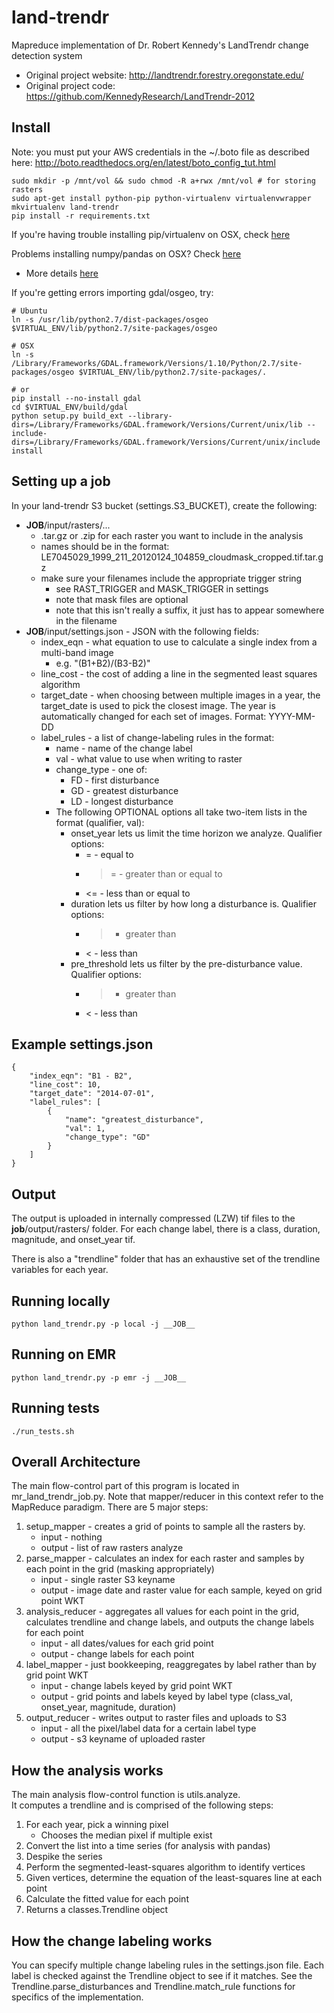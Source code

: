 land-trendr
===========
Mapreduce implementation of Dr. Robert Kennedy's LandTrendr change detection system

 * Original project website: http://landtrendr.forestry.oregonstate.edu/
 * Original project code: https://github.com/KennedyResearch/LandTrendr-2012

Install
-------
Note: you must put your AWS credentials in the ~/.boto file as described here:
http://boto.readthedocs.org/en/latest/boto_config_tut.html

    sudo mkdir -p /mnt/vol && sudo chmod -R a+rwx /mnt/vol # for storing rasters
    sudo apt-get install python-pip python-virtualenv virtualenvwrapper
    mkvirtualenv land-trendr
    pip install -r requirements.txt

If you're having trouble installing pip/virtualenv on OSX, check [here](http://jamie.curle.io/blog/installing-pip-virtualenv-and-virtualenvwrapper-on-os-x/)

Problems installing numpy/pandas on OSX?  Check [here](http://stackoverflow.com/questions/22388519/problems-with-pip-install-numpy-runtimeerror-broken-toolchain-cannot-link-a)
  * More details [here](http://kaspermunck.github.io/2014/03/fixing-clang-error/)

If you're getting errors importing gdal/osgeo, try:

    # Ubuntu
    ln -s /usr/lib/python2.7/dist-packages/osgeo $VIRTUAL_ENV/lib/python2.7/site-packages/osgeo

    # OSX
    ln -s /Library/Frameworks/GDAL.framework/Versions/1.10/Python/2.7/site-packages/osgeo $VIRTUAL_ENV/lib/python2.7/site-packages/.

    # or
    pip install --no-install gdal
    cd $VIRTUAL_ENV/build/gdal
    python setup.py build_ext --library-dirs=/Library/Frameworks/GDAL.framework/Versions/Current/unix/lib --include-dirs=/Library/Frameworks/GDAL.framework/Versions/Current/unix/include install

Setting up a job
----------------
In your land-trendr S3 bucket (settings.S3_BUCKET), create the following:
 * __JOB__/input/rasters/...
   * .tar.gz or .zip for each raster you want to include in the analysis
   * names should be in the format: LE7045029_1999_211_20120124_104859_cloudmask_cropped.tif.tar.gz
   * make sure your filenames include the appropriate trigger string
      * see RAST_TRIGGER and MASK_TRIGGER in settings
      * note that mask files are optional
      * note that this isn't really a suffix, it just has to appear somewhere in the filename
 * __JOB__/input/settings.json  -  JSON with the following fields:
   * index_eqn - what equation to use to calculate a single index from a multi-band image
     * e.g. "(B1+B2)/(B3-B2)"
   * line_cost - the cost of adding a line in the segmented least squares algorithm
   * target_date - when choosing between multiple images in a year, the target_date
        is used to pick the closest image.  The year is automatically changed for each set of images.
        Format: YYYY-MM-DD
   * label_rules - a list of change-labeling rules in the format:
     * name - name of the change label
     * val - what value to use when writing to raster
     * change_type - one of:
        * FD - first disturbance
        * GD - greatest disturbance
        * LD - longest disturbance
     * The following OPTIONAL options all take two-item lists in the format (qualifier, val):
        * onset_year lets us limit the time horizon we analyze. Qualifier options:
          * = - equal to
          * >= - greater than or equal to
          * <= - less than or equal to
        * duration lets us filter by how long a disturbance is. Qualifier options:
          * > - greater than
          * < - less than
        * pre_threshold lets us filter by the pre-disturbance value. Qualifier options:
          * > - greater than
          * < - less than

Example settings.json
---------------------
    {
        "index_eqn": "B1 - B2",
        "line_cost": 10,
        "target_date": "2014-07-01",
        "label_rules": [
            {
                "name": "greatest_disturbance",
                "val": 1,
                "change_type": "GD"
            }
        ]
    }

Output
------
The output is uploaded in internally compressed (LZW) tif files to the
    __job__/output/rasters/
folder.  For each change label, there is a class, duration, magnitude, and onset_year tif.

There is also a "trendline" folder that has an exhaustive set of the trendline
variables for each year.

Running locally
---------------
    python land_trendr.py -p local -j __JOB__

Running on EMR
--------------
    python land_trendr.py -p emr -j __JOB__

Running tests
-------------
    ./run_tests.sh

Overall Architecture
--------------------
The main flow-control part of this program is located in mr_land_trendr_job.py.
Note that mapper/reducer in this context refer to the MapReduce paradigm.
There are 5 major steps:
 1. setup_mapper - creates a  grid of points to sample all the rasters by.
    * input - nothing
    * output - list of raw rasters analyze
 2. parse_mapper - calculates an index for each raster and samples by each point in the grid (masking appropriately)
    * input - single raster S3 keyname
    * output - image date and raster value for each sample, keyed on grid point WKT 
 3. analysis_reducer - aggregates all values for each point in the grid, calculates trendline and change labels, and outputs the change labels for each point
    * input - all dates/values for each grid point
    * output - change labels for each point
 4. label_mapper - just bookkeeping, reaggregates by label rather than by grid point WKT
    * input - change labels keyed by grid point WKT
    * output - grid points and labels keyed by label type (class_val, onset_year, magnitude, duration)
 5. output_reducer - writes output to raster files and uploads to S3
    * input - all the pixel/label data for a certain label type
    * output - s3 keyname of uploaded raster

How the analysis works
----------------------
The main analysis flow-control function is utils.analyze.  
It computes a trendline and is comprised of the following steps:
 1. For each year, pick a winning pixel
    * Chooses the median pixel if multiple exist
 2. Convert the list into a time series (for analysis with pandas)
 3. Despike the series
 4. Perform the segmented-least-squares algorithm to identify vertices
 5. Given vertices, determine the equation of the least-squares line at each point
 6. Calculate the fitted value for each point
 7. Returns a classes.Trendline object

How the change labeling works
-----------------------------
You can specify multiple change labeling rules in the settings.json file.
Each label is checked against the Trendline object to see if it matches.
See the Trendline.parse_disturbances and Trendline.match_rule functions for
specifics of the implementation.
